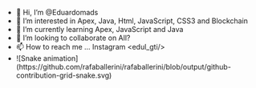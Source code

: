 - 👋 Hi, I’m @Eduardomads
- 👀 I’m interested in Apex, Java, Html, JavaScript, CSS3 and Blockchain
- 🌱 I’m currently learning Apex, JavaScript and Java
- 💞️ I’m looking to collaborate on All?
- 📫 How to reach me ... Instagram <edul_gti/>
- <div>
   ![Snake animation](https://github.com/rafaballerini/rafaballerini/blob/output/github-contribution-grid-snake.svg)
</div>
